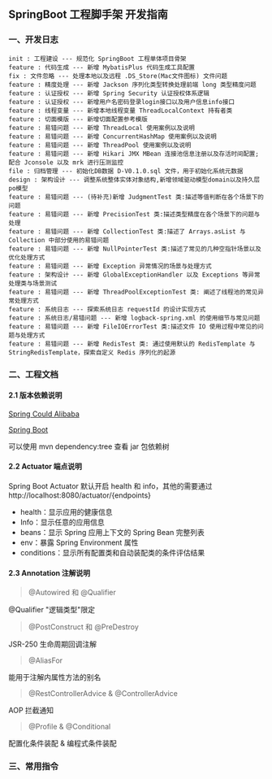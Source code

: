 ## SpringBoot 工程脚手架 开发指南



### 一、开发日志

```
init : 工程建设 --- 规范化 SpringBoot 工程单体项目骨架
feature : 代码生成 --- 新增 MybatisPlus 代码生成工具配置
fix : 文件忽略 --- 处理本地以及远程 .DS_Store(Mac文件图标) 文件问题
feature : 精度处理 --- 新增 Jackson 序列化类型转换处理前端 long 类型精度问题
feature : 认证授权 --- 新增 Spring Security 认证授权体系逻辑
feature : 认证授权 --- 新增用户名密码登录login接口以及用户信息info接口
feature : 线程变量 --- 新增本地线程变量 ThreadLocalContext 持有者类
feature : 切面模版 --- 新增切面配置参考模版
feature : 易错问题 --- 新增 ThreadLocal 使用案例以及说明
feature : 易错问题 --- 新增 ConcurrentHashMap 使用案例以及说明
feature : 易错问题 --- 新增 ThreadPool 使用案例以及说明
feature : 易错问题 --- 新增 Hikari JMX MBean 连接池信息注册以及存活时间配置; 配合 Jconsole 以及 mrk 进行压测监控
file : 归档管理 --- 初始化DB数据 D-V0.1.0.sql 文件，用于初始化系统元数据
design : 架构设计 --- 调整系统整体实体对象结构,新增领域驱动模型domain以及持久层po模型
feature : 易错问题 --- (待补充)新增 JudgmentTest 类:描述等值判断在各个场景下的问题
feature : 易错问题 --- 新增 PrecisionTest 类:描述类型精度在各个场景下的问题与处理
feature : 易错问题 --- 新增 CollectionTest 类:描述了 Arrays.asList 与 Collection 中部分使用的易错问题
feature : 易错问题 --- 新增 NullPointerTest 类:描述了常见的几种空指针场景以及优化处理方式
feature : 易错问题 --- 新增 Exception 异常情况的场景与处理方式
feature : 架构设计 --- 新增 GlobalExceptionHandler 以及 Exceptions 等异常处理类与场景测试
feature : 易错问题 --- 新增 ThreadPoolExceptionTest 类: 阐述了线程池的常见异常处理方式
feature : 系统日志 --- 探索系统日志 requestId 的设计实现方式
feature : 系统日志/易错问题 --- 新增 logback-spring.xml 的使用细节与常见问题
feature : 易错问题 --- 新增 FileIOErrorTest 类:描述文件 IO 使用过程中常见的问题与处理方式
feature : 易错问题 --- 新增 RedisTest 类: 通过使用默认的 RedisTemplate 与 StringRedisTemplate，探索自定义 Redis 序列化的起源
```



### 二、工程文档

#### 2.1 版本依赖说明

[Spring Could Alibaba](https://github.com/alibaba/spring-cloud-alibaba/wiki)

[Spring Boot](https://github.com/alibaba/spring-cloud-alibaba/wiki/%E7%89%88%E6%9C%AC%E8%AF%B4%E6%98%8E)

可以使用 mvn dependency:tree 查看 jar 包依赖树

#### 2.2 Actuator 端点说明

Spring Boot Actuator 默认开启 health 和 info，其他的需要通过
http://localhost:8080/actuator/{endpoints}

* health：显示应用的健康信息
* Info：显示任意的应用信息
* beans：显示 Spring 应用上下文的 Spring Bean 完整列表
* env：暴露 Spring Environment 属性
* conditions：显示所有配置类和自动装配类的条件评估结果

#### 2.3 Annotation 注解说明

> @Autowired 和 @Qualifier

@Qualifier "逻辑类型"限定

> @PostConstruct  和 @PreDestroy

JSR-250 生命周期回调注解

> @AliasFor

能用于注解内属性方法的别名

> @RestControllerAdvice  & @ControllerAdvice

AOP 拦截通知

> @Profile & @Conditional

配置化条件装配 & 编程式条件装配

### 三、常用指令

